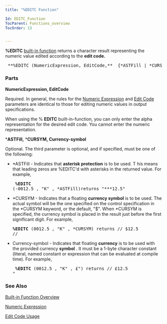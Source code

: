 ```yaml
---
title: "%EDITC Function"

Id: EDITC_Function
TocParent: Functions_overview
TocOrder: 13


---
```


**%EDITC** [built-in function](Functions_overview.html) returns a character result representing the numeric value edited according to the **edit code.** 
<pre class="prettyprint">
 **%EDITC (NumericExpression, EditCode,**  {*ASTFill | *CURSYM | Currency-symbol} **)** <br /></pre>

### Parts

**NumericExpression, EditCode** 

Required. In general, the rules for the [Numeric Expression](Num_Expression.html) and [Edit Code](ecrLrfEditCodeTable.html) parameters are identical to those for editing numeric values in output specifications. 

When using the % **EDITC** built-in-function, you can only enter the alpha representation for the desired edit code. You cannot enter the numeric representation.


***ASTFill,** 
 ***CURSYM, Currency-symbol** 

Optional. The third parameter is optional, and if specified, must be one of the following: 

- *ASTFill - Indicates that **asterisk protection** 
                        is to be used. T his means that leading zeros are %EDITC'd with asterisks in
                        the returned value. For example,<br />
                        <pre> **%EDITC** (-0012.5 , "K" , *ASTFill)returns "***12.5"</pre>
- *CURSYM - Indicates that a floating **currency symbol** 
                        is to be used.  The actual symbol will be the one specified on the control
                        specification in the *CURSYM keyword, or the default, "$".  When *CURSYM
                        is specified, the currency symbol is placed in the result just before the first
                        significant digit. For example,<br />
                        <pre> **%EDITC** (0012.5 , "K" , *CURSYM) returns // $12.5 //</pre>
- Currency-symbol - Indicates that floating **currency** 
                        is to be used with the provided currency **symbol** .  It must be a 1-byte
                        character constant (literal, named constant or expression that can be evaluated
                        at compile time). For example,<br />
                        <pre> **%EDITC** (0012.5 , "K" , £") returns // £12.5 "</pre>


### See Also
[Built-in Function Overview](Functions_overview.html)

[Numeric Expression](Num_Expression.html)

[Edit Code Usage](ecrLrfEditCodeTable.html) 
